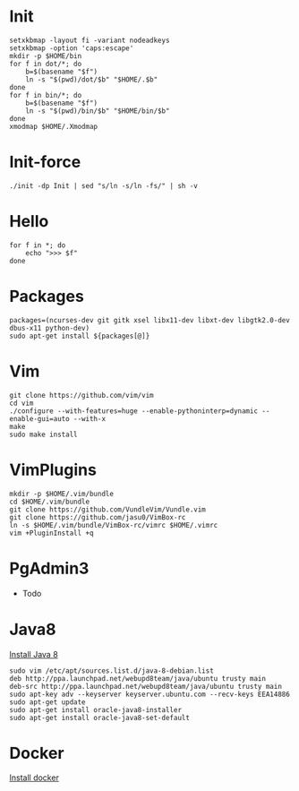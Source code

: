 # Init
    setxkbmap -layout fi -variant nodeadkeys
    setxkbmap -option 'caps:escape'
    mkdir -p $HOME/bin
    for f in dot/*; do
        b=$(basename "$f")
        ln -s "$(pwd)/dot/$b" "$HOME/.$b"
    done
    for f in bin/*; do
        b=$(basename "$f")
        ln -s "$(pwd)/bin/$b" "$HOME/bin/$b"
    done
    xmodmap $HOME/.Xmodmap

# Init-force
    ./init -dp Init | sed "s/ln -s/ln -fs/" | sh -v

# Hello
    for f in *; do
        echo ">>> $f"
    done

# Packages
    packages=(ncurses-dev git gitk xsel libx11-dev libxt-dev libgtk2.0-dev dbus-x11 python-dev)
    sudo apt-get install ${packages[@]}

# Vim
    git clone https://github.com/vim/vim
    cd vim
    ./configure --with-features=huge --enable-pythoninterp=dynamic --enable-gui=auto --with-x
    make
    sudo make install

# VimPlugins
    mkdir -p $HOME/.vim/bundle
    cd $HOME/.vim/bundle
    git clone https://github.com/VundleVim/Vundle.vim
    git clone https://github.com/jasu0/VimBox-rc
    ln -s $HOME/.vim/bundle/VimBox-rc/vimrc $HOME/.vimrc
    vim +PluginInstall +q

# PgAdmin3
- Todo

# Java8

[Install Java 8](http://www.webupd8.org/2014/03/how-to-install-oracle-java-8-in-debian.html)

    sudo vim /etc/apt/sources.list.d/java-8-debian.list
    deb http://ppa.launchpad.net/webupd8team/java/ubuntu trusty main
    deb-src http://ppa.launchpad.net/webupd8team/java/ubuntu trusty main
    sudo apt-key adv --keyserver keyserver.ubuntu.com --recv-keys EEA14886
    sudo apt-get update
    sudo apt-get install oracle-java8-installer
    sudo apt-get install oracle-java8-set-default

# Docker

[Install docker](https://docs.docker.com/engine/installation/linux/debian/)
